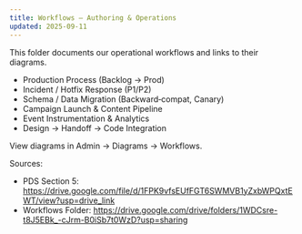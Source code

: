 ```yaml
---
title: Workflows — Authoring & Operations
updated: 2025-09-11
---
```


This folder documents our operational workflows and links to their diagrams.

- Production Process (Backlog → Prod)
- Incident / Hotfix Response (P1/P2)
- Schema / Data Migration (Backward‑compat, Canary)
- Campaign Launch & Content Pipeline
- Event Instrumentation & Analytics
- Design → Handoff → Code Integration

View diagrams in Admin → Diagrams → Workflows.

Sources:
- PDS Section 5: https://drive.google.com/file/d/1FPK9vfsEUfFGT6SWMVB1yZxbWPQxtEWT/view?usp=drive_link
- Workflows Folder: https://drive.google.com/drive/folders/1WDCsre-t8J5EBk_-cJrm-B0iSb7t0WzD?usp=sharing
